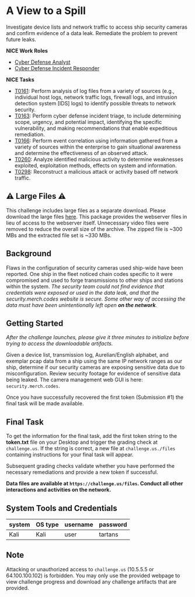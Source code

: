 # A View to a Spill

Investigate device lists and network traffic to access ship security cameras and confirm evidence of a data leak. Remediate the problem to prevent future leaks.

**NICE Work Roles**

- [Cyber Defense Analyst](https://niccs.cisa.gov/workforce-development/nice-framework/)
- [Cyber Defense Incident Responder](https://niccs.cisa.gov/workforce-development/nice-framework/)

**NICE Tasks**
 - [T0161](https://niccs.cisa.gov/workforce-development/nice-framework/): Perform analysis of log files from a variety of sources (e.g., individual host logs, network traffic logs, firewall logs, and intrusion detection system [IDS] logs) to identify possible threats to network security.
 - [T0163](https://niccs.cisa.gov/workforce-development/nice-framework/): Perform cyber defense incident triage, to include determining scope, urgency, and potential impact, identifying the specific vulnerability, and making recommendations that enable expeditious remediation.
 - [T0166](https://niccs.cisa.gov/workforce-development/nice-framework/): Perform event correlation using information gathered from a variety of sources within the enterprise to gain situational awareness and determine the effectiveness of an observed attack.
 - [T0260](https://niccs.cisa.gov/workforce-development/nice-framework/): Analyze identified malicious activity to determine weaknesses exploited, exploitation methods, effects on system and information.
 - [T0298](https://niccs.cisa.gov/workforce-development/nice-framework/): Reconstruct a malicious attack or activity based off network traffic.

## ⚠️ Large Files ⚠️
This challenge includes large files as a separate download. Please download the large files [here](https://presidentscup.cisa.gov/files/pc5/individuala-round1-a-view-to-a-spill.zip). This package provides the webserver files in lieu of access to the webserver itself. Unnecessary video files were removed to reduce the overall size of the archive. The zipped file is ~300 MBs and the extracted file set is ~330 MBs.

## Background

Flaws in the configuration of security cameras used ship-wide have been reported. One ship in the fleet noticed chain codes specific to it were compromised and used to forge transmissions to other ships and stations within the system. *The security team could not find evidence that credentials were exposed or used in the data leak, and that the security.merch.codes website is secure. Some other way of accessing the data must have been unintentionally left open **on the network**.*

## Getting Started

*After the challenge launches, please give it three minutes to initialize before trying to access the downloadable artifacts.*

Given a device list, transmission log, Aurelian/English alphabet, and exemplar pcap data from a ship using the same IP network ranges as our ship, determine if our security cameras are exposing sensitive data due to misconfiguration. Review security footage for evidence of sensitive data being leaked. The camera management web GUI is here: `security.merch.codes`.

Once you have successfully recovered the first token (Submission #1) the final task will be made available.

## Final Task

To get the information for the final task, add the first token string to the **token.txt** file on your Desktop and trigger the grading check at `challenge.us`. If the string is correct, a new file at `challenge.us./files` containing instructions for your final task will appear. 

Subsequent grading checks validate whether you have performed the necessary remediations and provide a new token if successful.

**Data files are available at `https://challenge.us/files`. Conduct all other interactions and activities on the network.**

## System Tools and Credentials

| system | OS type | username | password |
|--------|---------|----------|--------|
| Kali | Kali | user | tartans|

## Note

Attacking or unauthorized access to `challenge.us` (10.5.5.5 or 64.100.100.102) is forbidden. You may only use the provided webpage to view challenge progress and download any challenge artifacts that are provided.

